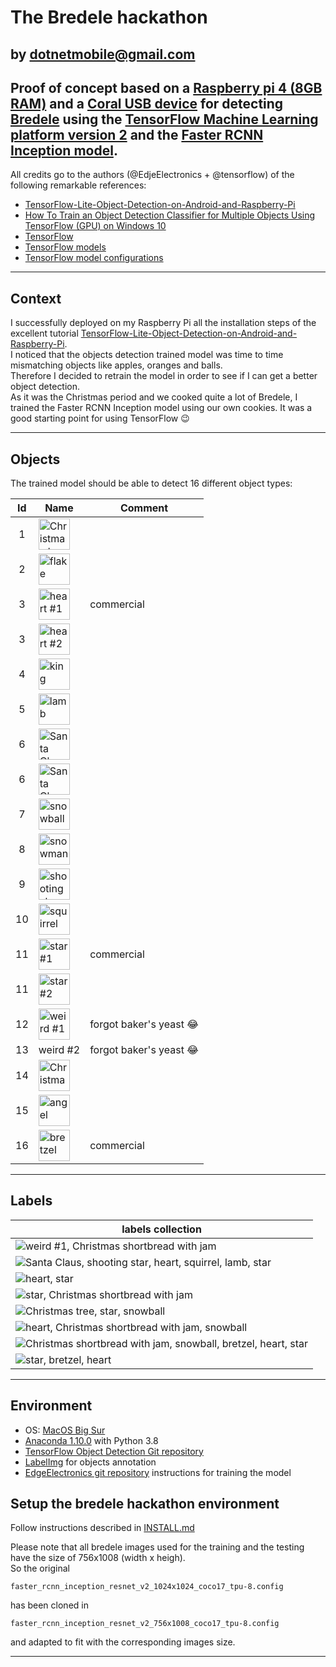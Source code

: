 # The Bredele hackathon
  by dotnetmobile@gmail.com
---

## Proof of concept based on a [Raspberry pi 4 (8GB RAM)](https://www.raspberrypi.org/products/raspberry-pi-4-model-b/) and a [Coral USB device](https://coral.ai/products/accelerator) for detecting [Bredele](https://en.wikipedia.org/wiki/Bredele) using the [TensorFlow Machine Learning platform version 2](https://www.tensorflow.org) and the [Faster RCNN Inception model](https://tfhub.dev/tensorflow/faster_rcnn/inception_resnet_v2_1024x1024/1).

All credits go to the authors (@EdjeElectronics + @tensorflow) of the following remarkable references:

* [TensorFlow-Lite-Object-Detection-on-Android-and-Raspberry-Pi](https://github.com/EdjeElectronics/TensorFlow-Lite-Object-Detection-on-Android-and-Raspberry-Pi)
* [How To Train an Object Detection Classifier for Multiple Objects Using TensorFlow (GPU) on Windows 10](https://github.com/EdjeElectronics/TensorFlow-Object-Detection-API-Tutorial-Train-Multiple-Objects-Windows-10)
* [TensorFlow](https://github.com/tensorflow)
* [TensorFlow models](https://github.com/tensorflow/models)
* [TensorFlow model configurations](https://github.com/tensorflow/models/blob/master/research/object_detection/g3doc/tf2_detection_zoo.md)

---
## Context

I successfully deployed on my Raspberry Pi all the installation steps of the excellent tutorial [TensorFlow-Lite-Object-Detection-on-Android-and-Raspberry-Pi](https://github.com/EdjeElectronics/TensorFlow-Lite-Object-Detection-on-Android-and-Raspberry-Pi).<br>
I noticed that the objects detection trained model was time to time mismatching objects like apples, oranges and balls.<br>
Therefore I decided to retrain the model in order to see if I can get a better object detection.<br>
As it was the Christmas period and we cooked quite a lot of Bredele, I trained the Faster RCNN Inception model using our own cookies.
It was a good starting point for using TensorFlow :wink:

---

## Objects

The trained model should be able to detect 16 different object types:

|  Id  | Name                                 | Comment                      |
|:----:|--------------------------------------|------------------------------|
|1     | <img title="Christmas tree" src="./images-small/training/bredelehackathon_88_of_511.jpeg" width="50" height="50"/>  | |
|2     | <img title="flake" src="./images-small/training/bredelehackathon_137_of_511.jpeg" width="50" height="50" /> | |
|3     | <img title="heart #1" src="./images-small/training/bredelehackathon_385_of_511.jpeg" width="50" height="50" /> | commercial |
|3     | <img title="heart #2" src="./images-small/training/bredelehackathon_153_of_511.jpeg" width="50" height="50" /> | |
|4     | <img title="king mage" src="./images-small/training/bredelehackathon_136_of_511.jpeg" width="50" height="50" /> | |
|5     | <img title="lamb" src="./images-small/training/bredelehackathon_157_of_511.jpeg" width="50" height="50" /> | |
|6     | <img title="Santa Claus #1" src="./images-small/training/bredelehackathon_140_of_511.jpeg" width="50" height="50" /> | |
|6     | <img title="Santa Claus #2" src="./images-small/training/bredelehackathon_133_of_511.jpeg" width="50" height="50" /> | |
|7     | <img title="snowball" src="./images-small/training/bredelehackathon_294_of_511.jpeg" width="50" height="50" /> | |
|8     | <img title="snowman" src="./images-small/training/bredelehackathon_132_of_511.jpeg" width="50" height="50" /> | |
|9     | <img title="shooting star" src="./images-small/training/bredelehackathon_156_of_511.jpeg" width="50" height="50" /> | |
|10    | <img title="squirrel" src="./images-small/training/bredelehackathon_151_of_511.jpeg" width="50" height="50" /> | |
|11    | <img title="star #1" src="./images-small/training/bredelehackathon_383_of_511.jpeg" width="50" height="50" /> | commercial |
|11    | <img title="star #2" src="./images-small/training/bredelehackathon_165_of_511.jpeg" width="50" height="50" /> | |
|12    | <img title="weird #1" src="./images-small/training/bredelehackathon_406_of_511.jpeg" width="50" height="50" /> | forgot baker's yeast :joy: |
|13    | weird #2 | forgot baker's yeast :joy: |
|14    | <img title="Christmas shortbread with jam" src="./images-small/training/bredelehackathon_290_of_511.jpeg" width="50" height="50" /> | |
|15    | <img title="angel" src="./images-small/training/bredelehackathon_148_of_511.jpeg" width="50" height="50" /> | |
|16    | <img title="bretzel" src="./images-small/training/bredelehackathon_384_of_511.jpeg" width="50" height="50" /> | commercial |

---

## Labels

| labels collection |
| ------------------- |
| <img title="weird #1, Christmas shortbread with jam" src="./doc/bredekehackathon_405_of_511.png" /> |
| <img title="Santa Claus, shooting star, heart, squirrel, lamb, star" src="./doc/bredelehackathon_22_of_511.png" /> |
| <img title="heart, star" src="./doc/bredelehackathon_77_of_511.png" /> |
| <img title="star, Christmas shortbread with jam" src="./doc/bredelehackathon_287_of_511.png" /> |
| <img title="Christmas tree, star, snowball" src="./doc/bredelehackathon_327_of_511.png" /> |
| <img title="heart, Christmas shortbread with jam, snowball" src="./doc/bredelehackathon_352_of_511.png" /> |
| <img title="Christmas shortbread with jam, snowball, bretzel, heart, star" src="./doc/bredelehackathon_370_of_511.png" /> |
| <img title="star, bretzel, heart" src="./doc/bredelehackathon_386_of_511.png" /> |


---
## Environment

* OS: [MacOS Big Sur](https://www.apple.com/uk/macos/big-sur/)
* [Anaconda 1.10.0](https://www.anaconda.com) with Python 3.8
* [TensorFlow Object Detection Git repository](https://github.com/tensorflow/models)
* [LabelImg](https://github.com/tzutalin/labelImg) for objects annotation
* [EdgeElectronics git repository](https://github.com/EdjeElectronics/TensorFlow-Object-Detection-API-Tutorial-Train-Multiple-Objects-Windows-10/archive) instructions for training the model

## Setup the bredele hackathon environment

Follow instructions described in [INSTALL.md](src="./INSTALL.md")

Please note that all bredele images used for the training and the testing have the size of 756x1008 (width x heigh). <br>
So the original <br>
```
faster_rcnn_inception_resnet_v2_1024x1024_coco17_tpu-8.config
```
has been cloned in <br>
```
faster_rcnn_inception_resnet_v2_756x1008_coco17_tpu-8.config
```
and adapted to fit with the corresponding images size.



___
